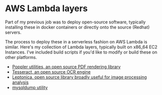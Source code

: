# AWS Lambda layers

Part of my previous job was to deploy open-source software, typically installing
these in docker containers or directly onto the source (Redhat) servers.

The process to deploy these in a serverless fashion on AWS Lambda is similar.
Here's my collection of Lambda layers, typically built on x86_64 EC2 Instances.
I've included build scripts if you'd like to modify or build these on other platforms.

- [Poppler utilities, an open source PDF rendering library](poppler/)
- [Tesseract, an open source OCR engine](tesseract/)
- [Leptonica, open source library broadly useful for image processing analysis](leptonica/)
- [mysqldump utility](mysqldump/)
